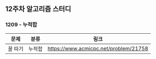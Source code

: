## 12주차 알고리즘 스터디  


### 1209 - 누적합

|문제|분류|링크|
|---|---|---|
|꿀 따기|누적합|https://www.acmicpc.net/problem/21758|
